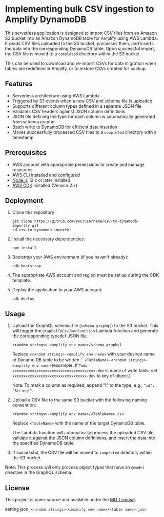# Implementing bulk CSV ingestion to Amplify DynamoDB

This serverless application is designed to import CSV files from an Amazon S3 bucket into an Amazon DynamoDB table for Amplify using AWS Lambda. It reads CSV files uploaded to the S3 bucket, processes them, and inserts the data into the corresponding DynamoDB table. Upon successful import, the CSV file is moved to a `completed` directory within the S3 bucket.

This can be used to download and re-import CSVs for data migration when tables are redefined in Amplify, or to restore CSVs created for backup.

## Features

- Serverless architecture using AWS Lambda
- Triggered by S3 events when a new CSV and schema file is uploaded
- Supports different column types defined in a separate JSON file
- Validates CSV headers against JSON column definitions
- JSON file defining the type for each column is automatically generated from schema.graphql
- Batch write to DynamoDB for efficient data insertion
- Moves successfully processed CSV files to a `completed` directory with a timestamp

## Prerequisites

- AWS account with appropriate permissions to create and manage resources
- [AWS CLI](https://aws.amazon.com/cli/) installed and configured
- [Node.js](https://nodejs.org/) 12.x or later installed
- [AWS CDK](https://aws.amazon.com/cdk/) installed (Version 2.x)


## Deployment

1. Clone this repository:

   ```
   git clone https://github.com/yourusername/csv-to-dynamodb-importer.git
   cd csv-to-dynamodb-importer
   ```

2. Install the necessary dependencies:

   ```
   npm install
   ```

3. Bootstrap your AWS environment (if you haven't already):

   ```
   cdk bootstrap
   ```

4. The appropriate AWS account and region must be set up during the CDK template.

5. Deploy the application to your AWS account:

   ```
   cdk deploy
   ```

## Usage

1. Upload the GraphQL schema file (`schema.graphql`) to the S3 bucket. This will trigger the `graphqlToCsvJsonFunction` Lambda function and generate the corresponding typedef JSON file.

   ```
   <random strings>-<amplify env name>/schema.graphql
   ```

   Replace `<random strings>-<amplify env name>` with your desired name of Dynamo DB table  to be written： `<TableName>-<random strings>-<amplify env name>`(exsample: If `Todo-xxxxxxxxxxxxxxxxxxxxxxxxxxxxxxxxxxxxxx-dev` is name of write table, set `xxxxxxxxxxxxxxxxxxxxxxxxxxxxxxxxxx-dev` to key of object.)

   Note: To mark a column as required, append "!" to the type, e.g., `"id": "String!"`.

2. Upload a CSV file to the same S3 bucket with the following naming convention:

   ```
   <random strings>-<amplify env name>/<TableName>.csv
   ```

   Replace `<TableName>` with the name of the target DynamoDB table.

   The Lambda function will automatically process the uploaded CSV file, validate it against the JSON column definitions, and insert the data into the specified DynamoDB table. 

3. If successful, the CSV file will be moved to `completed` directory within the S3 bucket.

Note: This process will only process object types that have an `@model` directive in the GraphQL schema.


## License

This project is open-source and available under the [MIT License](LICENSE).

setting json: `<random strings>-<amplify env name>/<table name>.json`

